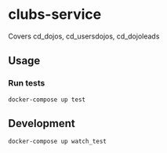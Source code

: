 # clubs-service
Covers cd_dojos, cd_usersdojos, cd_dojoleads

## Usage

### Run tests
`docker-compose up test`

## Development
`docker-compose up watch_test`
